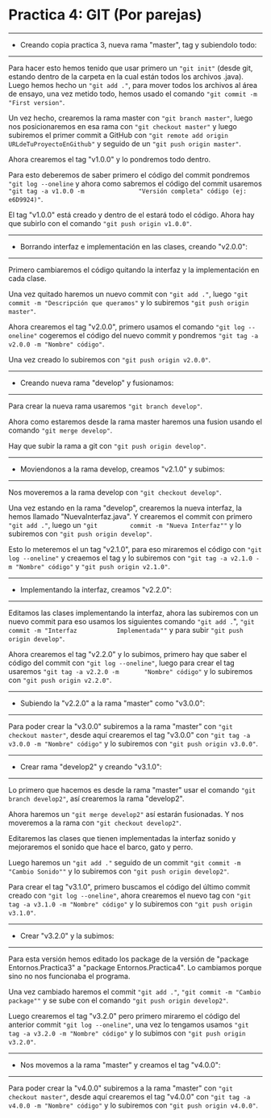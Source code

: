 # Practica 4: GIT (Por parejas)
___
- Creando copia practica 3, nueva rama "master", tag y subiendolo todo:
___
Para hacer esto hemos tenido que usar primero un `"git init"` (desde git, estando dentro de la carpeta en la cual están todos los archivos .java). Luego hemos hecho un           `"git add ."`, para mover todos los archivos al área de ensayo, una vez metido todo, hemos usado el comando `"git commit -m "First version"`. 

Un vez hecho, crearemos la rama master con `"git branch master"`, luego nos posicionaremos en esa rama con `"git checkout master"` y luego subiremos el primer commit a           GitHub con `"git remote add origin URLdeTuProyectoEnGithub"` y seguido de un `"git push origin master"`. 

Ahora crearemos el tag "v1.0.0" y lo pondremos todo dentro.

Para esto deberemos de saber primero el código del commit pondremos `"git log --oneline` y ahora como sabremos el código del commit usaremos `"git tag -a v1.0.0 -m               "Versión completa" código (ej: e6D9924)"`.

El tag "v1.0.0" está creado y dentro de el estará todo el código. Ahora hay que subirlo con el comando `"git push origin v1.0.0"`.
___
- Borrando interfaz e implementación en las clases, creando "v2.0.0":
___ 
Primero cambiaremos el código quitando la interfaz y la implementación en cada clase.
    
Una vez quitado haremos un nuevo commit con `"git add ."`, luego `"git commit -m "Descripción que queramos"` y lo subiremos `"git push origin master"`.
    
Ahora crearemos el tag "v2.0.0", primero usamos el comando `"git log --oneline"` cogeremos el código del nuevo commit y pondremos `"git tag -a v2.0.0 -m "Nombre" código"`.

Una vez creado lo subiremos con `"git push origin v2.0.0"`.
___
- Creando nueva rama "develop" y fusionamos:
___    
Para crear la nueva rama usaremos `"git branch develop"`.

Ahora como estaremos desde la rama master haremos una fusion usando el comando `"git merge develop"`.
    
Hay que subir la rama a git con `"git push origin develop"`.
___
- Moviendonos a la rama develop, creamos "v2.1.0" y subimos:
___
Nos moveremos a la rama develop con `"git checkout develop"`.
    
Una vez estando en la rama "develop", crearemos la nueva interfaz, la hemos llamado "NuevaInterfaz.java". Y crearemos el commit con primero `"git add ."`, luego un `"git         commit -m "Nueva Interfaz""` y lo subiremos con `"git push origin develop"`.
    
Esto lo meteremos el un tag "v2.1.0", para eso miraremos el código con `"git log --oneline"` y creaemos el tag y lo subiremos con `"git tag -a v2.1.0 -m "Nombre" código"`       y `"git push origin v2.1.0"`.
___
- Implementando la interfaz, creamos "v2.2.0":
___
Editamos las clases implementando la interfaz, ahora las subiremos con un nuevo commit para eso usamos los siguientes comando `"git add .`", `"git commit -m "Interfaz           Implementada""` y para subir `"git push origin develop"`.
    
Ahora crearemos el tag "v2.2.0" y lo subimos, primero hay que saber el código del commit con `"git log --oneline"`, luego para crear el tag usaremos `"git tag -a v2.2.0 -m       "Nombre" código"` y lo subiremos con `"git push origin v2.2.0"`.
___
- Subiendo la "v2.2.0" a la rama "master" como "v3.0.0":
___
Para poder crear la "v3.0.0" subiremos a la rama "master" con `"git checkout master"`, desde aquí crearemos el tag "v3.0.0" con `"git tag -a v3.0.0 -m "Nombre" código"` y lo subiremos con `"git push origin v3.0.0"`.
___
- Crear rama "develop2" y creando "v3.1.0":
___
Lo primero que hacemos es desde la rama "master" usar el comando `"git branch develop2"`, así crearemos la rama "develop2".

Ahora haremos un `"git merge develop2"` así estarán fusionadas. Y nos moveremos a la rama con `"git checkout develop2"`.

Editaremos las clases que tienen implementadas la interfaz sonido y mejoraremos el sonido que hace el barco, gato y perro.

Luego haremos un `"git add ."` seguido de un commit `"git commit -m "Cambio Sonido""` y lo subiremos con `"git push origin develop2"`.

Para crear el tag "v3.1.0", primero buscamos el código del último commit creado con `"git log --oneline"`, ahora crearemos el nuevo tag con `"git tag -a v3.1.0 -m "Nombre" código"` y lo subiremos con `"git push origin v3.1.0"`.
___
- Crear "v3.2.0" y la subimos:
___
Para esta versión hemos editado los package de la versión de "package Entornos.Practica3" a "package Entornos.Practica4". Lo cambiamos porque sino no nos funcionaba el programa.

Una vez cambiado haremos el commit `"git add ."`, `"git commit -m "Cambio package""` y se sube con el comando `"git push origin develop2"`.

Luego crearemos el tag "v3.2.0" pero primero miraremo el código del anterior commit `"git log --oneline"`, una vez lo tengamos usamos `"git tag -a v3.2.0 -m "Nombre" código"` y lo subimos con `"git push origin v3.2.0"`.
___
- Nos movemos a la rama "master" y creamos el tag "v4.0.0":
___
Para poder crear la "v4.0.0" subiremos a la rama "master" con `"git checkout master"`, desde aquí crearemos el tag "v4.0.0" con `"git tag -a v4.0.0 -m "Nombre" código"` y lo subiremos con `"git push origin v4.0.0"`.
